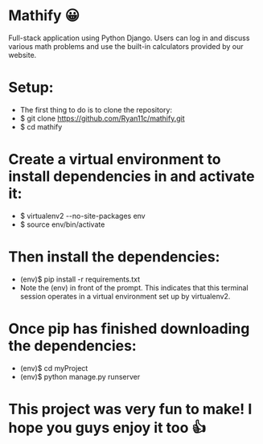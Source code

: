 # Mathify 😀
Full-stack application using Python Django. Users can log in and discuss various math problems and use the built-in calculators provided by our website.

# Setup: 
* The first thing to do is to clone the repository:
* $ git clone https://github.com/Ryan11c/mathify.git 
* $ cd mathify 

# Create a virtual environment to install dependencies in and activate it:
* $ virtualenv2 --no-site-packages env 
* $ source env/bin/activate 

# Then install the dependencies:
* (env)$ pip install -r requirements.txt 
* Note the (env) in front of the prompt. This indicates that this terminal session operates in a virtual environment set up by virtualenv2.

# Once pip has finished downloading the dependencies: 
* (env)$ cd myProject 
* (env)$ python manage.py runserver

# This project was very fun to make! I hope you guys enjoy it too 👍